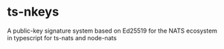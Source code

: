 # ts-nkeys
A public-key signature system based on Ed25519 for the NATS ecosystem in typescript for ts-nats and node-nats
